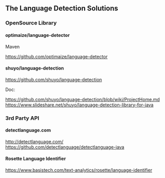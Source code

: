 ## The Language Detection Solutions

### OpenSource Library

#### optimaize/language-detector

Maven

https://github.com/optimaize/language-detector


#### shuyo/language-detection

https://github.com/shuyo/language-detection

Doc: 

https://github.com/shuyo/language-detection/blob/wiki/ProjectHome.md
https://www.slideshare.net/shuyo/language-detection-library-for-java

### 3rd Party API


#### detectlanguage.com

http://detectlanguage.com/
https://github.com/detectlanguage/detectlanguage-java

#### Rosette Language Identifier

https://www.basistech.com/text-analytics/rosette/language-identifier
